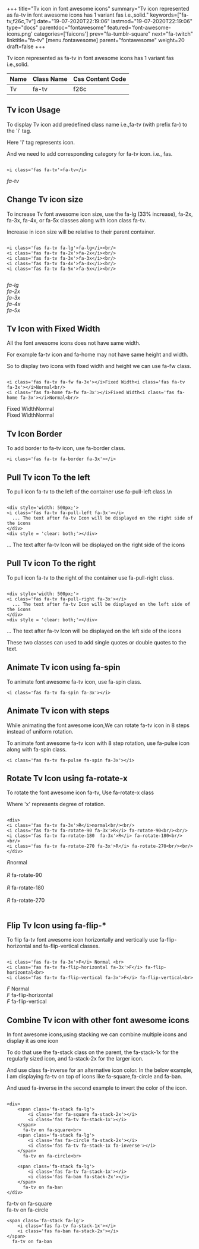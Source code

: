 +++
title="Tv icon in font awesome icons"
summary="Tv icon represented as fa-tv in font awesome icons has 1 variant fas i.e.,solid."
keywords=["fa-tv,f26c,Tv"]
date="19-07-2020T22:19:06"
lastmod="19-07-2020T22:19:06"
type="docs"
parentdoc="fontawesome"
featured='font-awesome-icons.png'
categories=['faicons']
prev="fa-tumblr-square"
next="fa-twitch"
linktitle="fa-tv"
[menu.fontawesome]
parent="fontawesome"
weight=20
draft=false
+++


Tv icon represented as fa-tv in font awesome icons has 1 variant fas i.e.,solid.

<div class='table-responsive'><table class='table'><thead><tr><th>Name</th><th>Class Name</th><th>Css Content Code</th></tr></thead><tbody><tr><td>Tv</td><td>fa-tv</td><td>f26c</td></tr></tbody></table></div>



## Tv icon Usage

To display Tv icon add predefined class name i.e.,fa-tv (with prefix fa-) to the 'i' tag.

Here 'i' tag represents icon.

And we need to add corresponding category for fa-tv icon. i.e., fas.


```

<i class='fas fa-tv'>fa-tv</i>
```

<i class='fas fa-tv'>fa-tv</i>




## Change Tv icon size
To increase Tv font awesome icon size, use the fa-lg (33% increase), fa-2x, fa-3x, fa-4x, or fa-5x classes along with icon class fa-tv.

Increase in icon size will be relative to their parent container. 

```

<i class='fas fa-tv fa-lg'>fa-lg</i><br/>
<i class='fas fa-tv fa-2x'>fa-2x</i><br/>
<i class='fas fa-tv fa-3x'>fa-3x</i><br/>
<i class='fas fa-tv fa-4x'>fa-4x</i><br/>
<i class='fas fa-tv fa-5x'>fa-5x</i><br/>
            
```

<i class='fas fa-tv fa-lg'>fa-lg</i><br/>
<i class='fas fa-tv fa-2x'>fa-2x</i><br/>
<i class='fas fa-tv fa-3x'>fa-3x</i><br/>
<i class='fas fa-tv fa-4x'>fa-4x</i><br/>
<i class='fas fa-tv fa-5x'>fa-5x</i><br/>
            



## Tv Icon with Fixed Width 

All the font awesome icons does not have same width.

For example fa-tv icon and fa-home may not have same height and width.

So to display two icons with fixed width and height we can use fa-fw class.


```

<i class='fas fa-tv fa-fw fa-3x'></i>Fixed Width<i class='fas fa-tv fa-3x'></i>Normal<br/>
<i class='fas fa-home fa-fw fa-3x'></i>Fixed Width<i class='fas fa-home fa-3x'></i>Normal<br/>
```

<i class='fas fa-tv fa-fw fa-3x'></i>Fixed Width<i class='fas fa-tv fa-3x'></i>Normal<br/>
<i class='fas fa-home fa-fw fa-3x'></i>Fixed Width<i class='fas fa-home fa-3x'></i>Normal<br/>



## Tv Icon Border 

To add border to fa-tv icon, use fa-border class.


```
<i class='fas fa-tv fa-border fa-3x'></i>

```
<i class='fas fa-tv fa-border fa-3x'></i>





## Pull Tv icon To the left

To pull icon fa-tv to the left of the container use fa-pull-left class.\n

```

<div style='width: 500px;'>
<i class='fas fa-tv fa-pull-left fa-3x'></i>
  ... The text after fa-tv Icon will be displayed on the right side of the icons
</div>
<div style = 'clear: both;'></div>
```

<div style='width: 500px;'>
<i class='fas fa-tv fa-pull-left fa-3x'></i>
  ... The text after fa-tv Icon will be displayed on the right side of the icons
</div>
<div style = 'clear: both;'></div>




## Pull Tv icon To the right
To pull icon fa-tv to the right of the container use fa-pull-right class.

```

<div style='width: 500px;'>
<i class='fas fa-tv fa-pull-right fa-3x'></i>
  ... The text after fa-tv Icon will be displayed on the left side of the icons
</div>
<div style = 'clear: both;'></div>
```

<div style='width: 500px;'>
<i class='fas fa-tv fa-pull-right fa-3x'></i>
  ... The text after fa-tv Icon will be displayed on the left side of the icons
</div>
<div style = 'clear: both;'></div>

These two classes can used to add single quotes or double quotes to the text.


## Animate Tv icon using fa-spin
To animate font awesome fa-tv icon, use fa-spin class.

```
<i class='fas fa-tv fa-spin fa-3x'></i>
```
<i class='fas fa-tv fa-spin fa-3x'></i>




## Animate Tv icon with steps
While animating the font awesome icon,We can rotate fa-tv icon in 8 steps instead of uniform rotation.

To animate font awesome fa-tv icon with 8 step rotation, use fa-pulse icon along with fa-spin class.


```
<i class='fas fa-tv fa-pulse fa-spin fa-3x'></i>

```
<i class='fas fa-tv fa-pulse fa-spin fa-3x'></i>





## Rotate Tv Icon using fa-rotate-x
To rotate the font awesome icon fa-tv, Use fa-rotate-x class

Where 'x' represents degree of rotation.


```

<div>
<i class='fas fa-tv fa-3x'>R</i>normal<br/><br/>
<i class='fas fa-tv fa-rotate-90 fa-3x'>R</i> fa-rotate-90<br/><br/> 
<i class='fas fa-tv fa-rotate-180  fa-3x'>R</i> fa-rotate-180<br/><br/> 
<i class='fas fa-tv fa-rotate-270 fa-3x'>R</i> fa-rotate-270<br/><br/>
</div>
```

<div>
<i class='fas fa-tv fa-3x'>R</i>normal<br/><br/>
<i class='fas fa-tv fa-rotate-90 fa-3x'>R</i> fa-rotate-90<br/><br/> 
<i class='fas fa-tv fa-rotate-180  fa-3x'>R</i> fa-rotate-180<br/><br/> 
<i class='fas fa-tv fa-rotate-270 fa-3x'>R</i> fa-rotate-270<br/><br/>
</div>




## Flip Tv Icon using fa-flip-*
To flip fa-tv font awesome icon horizontally and vertically use fa-flip-horizontal and fa-flip-vertical classes. 

```

<i class='fas fa-tv fa-3x'>F</i> Normal <br>
<i class='fas fa-tv fa-flip-horizontal fa-3x'>F</i> fa-flip-horizontal<br>
<i class='fas fa-tv fa-flip-vertical fa-3x'>F</i> fa-flip-vertical<br>
```

<i class='fas fa-tv fa-3x'>F</i> Normal <br>
<i class='fas fa-tv fa-flip-horizontal fa-3x'>F</i> fa-flip-horizontal<br>
<i class='fas fa-tv fa-flip-vertical fa-3x'>F</i> fa-flip-vertical<br>




## Combine Tv icon with other font awesome icons
In font awesome icons,using stacking we can combine multiple icons and display it as one icon 

To do that use the fa-stack class on the parent, the fa-stack-1x for the regularly sized icon, and fa-stack-2x for the larger icon.

And use class fa-inverse for an alternative icon color. 
In the below example, I am displaying fa-tv on top of icons like fa-square,fa-circle and fa-ban.

And used fa-inverse in the second example to invert the color of the icon.

```

<div>
    <span class='fa-stack fa-lg'>
        <i class='far fa-square fa-stack-2x'></i>
        <i class='fas fa-tv fa-stack-1x'></i>
    </span>
      fa-tv on fa-square<br>
    <span class='fa-stack fa-lg'>
        <i class='fas fa-circle fa-stack-2x'></i>
        <i class='fas fa-tv fa-stack-1x fa-inverse'></i>
    </span>
      fa-tv on fa-circle<br>

    <span class='fa-stack fa-lg'>
        <i class='fas fa-tv fa-stack-1x'></i>
        <i class='fas fa-ban fa-stack-2x'></i>
    </span>
      fa-tv on fa-ban
</div>
```

<div>
    <span class='fa-stack fa-lg'>
        <i class='far fa-square fa-stack-2x'></i>
        <i class='fas fa-tv fa-stack-1x'></i>
    </span>
      fa-tv on fa-square<br>
    <span class='fa-stack fa-lg'>
        <i class='fas fa-circle fa-stack-2x'></i>
        <i class='fas fa-tv fa-stack-1x fa-inverse'></i>
    </span>
      fa-tv on fa-circle<br>

    <span class='fa-stack fa-lg'>
        <i class='fas fa-tv fa-stack-1x'></i>
        <i class='fas fa-ban fa-stack-2x'></i>
    </span>
      fa-tv on fa-ban
</div>






